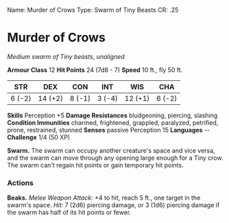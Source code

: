 Name: Murder of Crows
Type: Swarm of Tiny Beasts
CR: .25

# Murder of Crows
_Medium swarm of Tiny beasts, unaligned_

**Armour Class** 12
**Hit Points** 24 (7d8 - 7)
**Speed** 10 ft., fly 50 ft.

| STR     | DEX     | CON     | INT     | WIS     | CHA     |
|---------|---------|---------|---------|---------|---------|
| 6 (-2)  | 14 (+2) | 8 (-1)  | 3 (-4)  | 12 (+1) | 6 (-2)  |

**Skills** Perception +5
**Damage Resistances** bludgeoning, piercing, slashing
**Condition Immunities** charmed, frightened, grappled, paralyzed, petrified, prone, restrained, stunned
**Senses** passive Perception 15
**Languages** --
**Challenge** 1/4 (50 XP)

**Swarm.** The swarm can occupy another creature's space and vice versa, and the swarm can move through any opening large enough for a Tiny crow. The swarm can't regain hit points or gain temporary hit points.

### Actions 
**Beaks.** _Melee Weapon Attack:_ +4 to hit, reach 5 ft., one target in the swarm's space. _Hit:_ 7 (2d6) piercing damage, or 3 (1d6) piercing damage if the swarm has half of its hit points or fewer.